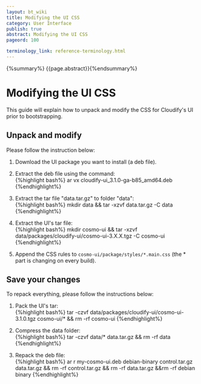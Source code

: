 ```yaml
---
layout: bt_wiki
title: Modifying the UI CSS
category: User Interface
publish: true
abstract: Modifying the UI CSS
pageord: 100

terminology_link: reference-terminology.html
---
```

{%summary%} {{page.abstract}}{%endsummary%}

# Modifying the UI CSS
This guide will explain how to unpack and modify the CSS for Cloudify's UI prior to bootstrapping.

## Unpack and modify
Please follow the instruction below:

1. Download the UI package you want to install (a deb file).

2. Extract the deb file using the command:<br>
{%highlight bash%}
ar vx cloudify-ui_3.1.0-ga-b85_amd64.deb
{%endhighlight%}

3. Extract the tar file "data.tar.gz" to folder "data":<br>
{%highlight bash%}
mkdir data && tar -xzvf data.tar.gz -C data
{%endhighlight%}

4. Extract the UI's tar file:<br>
{%highlight bash%}
mkdir cosmo-ui && tar -xzvf data/packages/cloudify-ui/cosmo-ui-3.X.X.tgz -C cosmo-ui
{%endhighlight%}

5. Append the CSS rules to `cosmo-ui/package/styles/*.main.css` (the * part is changing on every build).

## Save your changes
To repack everything, please follow the instructions below:

1. Pack the UI's tar:<br>
{%highlight bash%}
tar -czvf  data/packages/cloudify-ui/cosmo-ui-3.1.0.tgz cosmo-ui/* && rm -rf cosmo-ui
{%endhighlight%}

2. Compress the data folder:<br>
{%highlight bash%}
tar -czvf data/* data.tar.gz && rm -rf data
{%endhighlight%}

3. Repack the deb file:<br>
{%highlight bash%}
ar r my-cosmo-ui.deb debian-binary control.tar.gz data.tar.gz && rm -rf control.tar.gz && rm -rf data.tar.gz &&rm -rf debian binary
{%endhighlight%}
